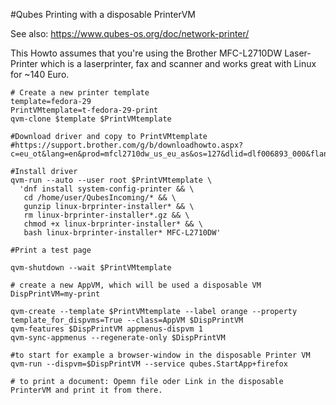 #Qubes Printing with a disposable PrinterVM

See also: https://www.qubes-os.org/doc/network-printer/

This Howto assumes that you're using the Brother MFC-L2710DW Laser-Printer which is a laserprinter, fax and scanner and works great with Linux for ~140 Euro.
```
# Create a new printer template
template=fedora-29
PrintVMtemplate=t-fedora-29-print
qvm-clone $template $PrintVMtemplate

#Download driver and copy to PrintVMtemplate
#https://support.brother.com/g/b/downloadhowto.aspx?c=eu_ot&lang=en&prod=mfcl2710dw_us_eu_as&os=127&dlid=dlf006893_000&flang=4&type3=625

#Install driver
qvm-run --auto --user root $PrintVMtemplate \
  'dnf install system-config-printer && \
   cd /home/user/QubesIncoming/* && \
   gunzip linux-brprinter-installer* && \
   rm linux-brprinter-installer*.gz && \
   chmod +x linux-brprinter-installer* && \
   bash linux-brprinter-installer* MFC-L2710DW'

#Print a test page

qvm-shutdown --wait $PrintVMtemplate

# create a new AppVM, which will be used a disposable VM
DispPrintVM=my-print

qvm-create --template $PrintVMtemplate --label orange --property template_for_dispvms=True --class=AppVM $DispPrintVM
qvm-features $DispPrintVM appmenus-dispvm 1
qvm-sync-appmenus --regenerate-only $DispPrintVM

#to start for example a browser-window in the disposable Printer VM
qvm-run --dispvm=$DispPrintVM --service qubes.StartApp+firefox

# to print a document: Opemn file oder Link in the disposable PrinterVM and print it from there.
```
